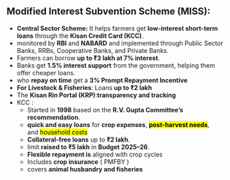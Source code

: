 ## **Modified Interest Subvention Scheme (MISS):**

- **Central Sector Scheme:** It helps farmers get **low-interest short-term loans** through the **Kisan Credit Card (KCC)**.
- monitored by **RBI** and **NABARD** and implemented through Public Sector Banks, RRBs, Cooperative Banks, and Private Banks.
- Farmers can borrow **up to ₹3 lakh at 7% interest**.
- Banks get **1.5% interest support** from the government, helping them offer cheaper loans.
- who **repay on time** get a **3% Prompt Repayment Incentive**
- **For Livestock & Fisheries**: Loans **up to ₹2 lakh**
- The **Kisan Rin Portal (KRP)**:**transparency and tracking**
- KCC : 
	- Started in **1998** based on the **R.V. Gupta Committee’s recommendation**.
	- **quick and easy loans** for **crop expenses**, <mark style="background: FFFF2E;">**post-harvest needs**</mark>, and <mark style="background: FFFF2E;">household costs</mark>
	- **Collateral-free loans** up to **₹2 lakh**.
	- limit **raised to ₹5 lakh** in **Budget 2025–26**.
	- **Flexible repayment is** aligned with crop cycles
	- Includes **crop insurance** ( PMFBY )
	- covers **animal husbandry and fisheries**
